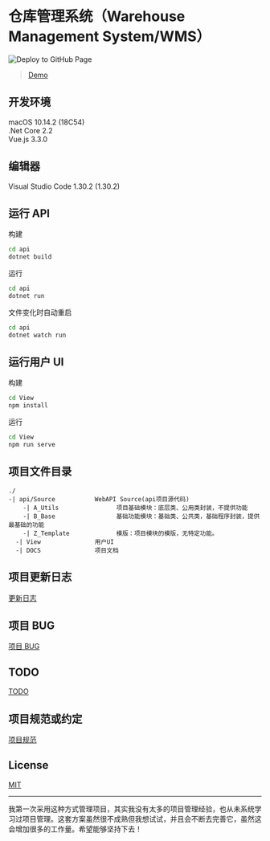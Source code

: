 # 仓库管理系统（Warehouse Management System/WMS）

![Deploy to GitHub Page](https://github.com/WarehouseManagementSystem/WMS/workflows/Deploy%20to%20GitHub%20Page/badge.svg)
<!-- [![Dependabot compatibility score](https://dependabot-badges.githubapp.com/badges/compatibility_score?dependency-name=acorn&package-manager=npm_and_yarn&previous-version=6.4.0&new-version=6.4.1)](https://help.github.com/articles/configuring-automated-security-fixes) -->
> [Demo](https://warehousemanagementsystem.github.io/WMS/#)


## 开发环境

macOS 10.14.2 (18C54)  
.Net Core 2.2  
Vue.js 3.3.0  

## 编辑器

Visual Studio Code 1.30.2 (1.30.2)  

## 运行 API

构建

```bash
cd api
dotnet build
```

运行

```bash
cd api
dotnet run
```

文件变化时自动重启

```bash
cd api
dotnet watch run
```

## 运行用户 UI

构建

```bash
cd View
npm install
```

运行

```bash
cd View
npm run serve
```

## 项目文件目录

```text
./
-| api/Source           WebAPI Source(api项目源代码)
    -| A_Utils                项目基础模块：底层类、公用类封装，不提供功能
    -| B_Base                 基础功能模块：基础类、公共类，基础程序封装，提供最基础的功能
    -| Z_Template             模版：项目模块的模版，无特定功能。
  -| View               用户UI
  -| DOCS               项目文档
```

## 项目更新日志

[更新日志](DOCS/UPADTE.md)  

## 项目 BUG

[项目 BUG](DOCS/BUG.md)  

## TODO

[TODO](DOCS/TODO.md)  

## 项目规范或约定

[项目规范](DOCS/Standard/README.MD)  

## License

[MIT](LICENSE)  

---

我第一次采用这种方式管理项目，其实我没有太多的项目管理经验，也从未系统学习过项目管理。这套方案虽然很不成熟但我想试试，并且会不断去完善它，虽然这会增加很多的工作量。希望能够坚持下去！  
